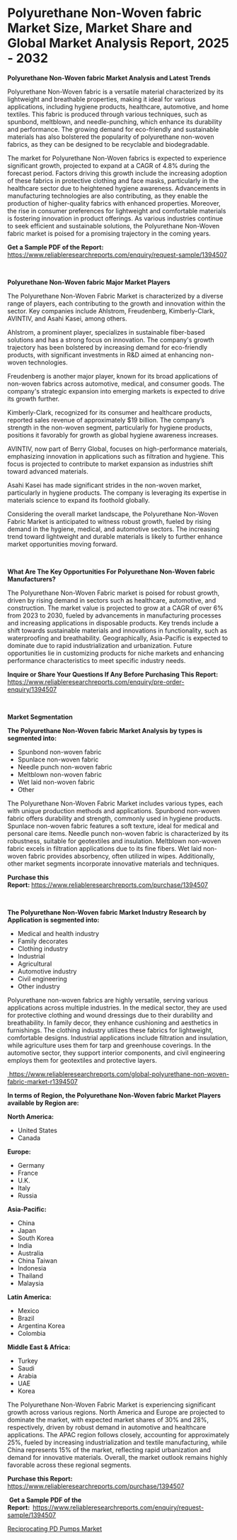 <p><h1>Polyurethane Non-Woven fabric Market Size, Market Share and Global Market Analysis Report, 2025 - 2032</h1></p><p><strong>Polyurethane Non-Woven fabric Market Analysis and Latest Trends</strong></p>
<p><p>Polyurethane Non-Woven fabric is a versatile material characterized by its lightweight and breathable properties, making it ideal for various applications, including hygiene products, healthcare, automotive, and home textiles. This fabric is produced through various techniques, such as spunbond, meltblown, and needle-punching, which enhance its durability and performance. The growing demand for eco-friendly and sustainable materials has also bolstered the popularity of polyurethane non-woven fabrics, as they can be designed to be recyclable and biodegradable.</p><p>The market for Polyurethane Non-Woven fabrics is expected to experience significant growth, projected to expand at a CAGR of 4.8% during the forecast period. Factors driving this growth include the increasing adoption of these fabrics in protective clothing and face masks, particularly in the healthcare sector due to heightened hygiene awareness. Advancements in manufacturing technologies are also contributing, as they enable the production of higher-quality fabrics with enhanced properties. Moreover, the rise in consumer preferences for lightweight and comfortable materials is fostering innovation in product offerings. As various industries continue to seek efficient and sustainable solutions, the Polyurethane Non-Woven fabric market is poised for a promising trajectory in the coming years.</p></p>
<p><strong>Get a Sample PDF of the Report:&nbsp;</strong> <a href="https://www.reliableresearchreports.com/enquiry/request-sample/1394507?utm_campaign=3309&utm_medium=2&utm_source=Github&utm_content=ia&utm_term=22032025&utm_id=polyurethane-non-woven-fabric">https://www.reliableresearchreports.com/enquiry/request-sample/1394507</a></p>
<p>&nbsp;</p>
<p><strong>Polyurethane Non-Woven fabric Major Market Players</strong></p>
<p><p>The Polyurethane Non-Woven Fabric Market is characterized by a diverse range of players, each contributing to the growth and innovation within the sector. Key companies include Ahlstrom, Freudenberg, Kimberly-Clark, AVINTIV, and Asahi Kasei, among others.</p><p>Ahlstrom, a prominent player, specializes in sustainable fiber-based solutions and has a strong focus on innovation. The company's growth trajectory has been bolstered by increasing demand for eco-friendly products, with significant investments in R&D aimed at enhancing non-woven technologies.</p><p>Freudenberg is another major player, known for its broad applications of non-woven fabrics across automotive, medical, and consumer goods. The company's strategic expansion into emerging markets is expected to drive its growth further.</p><p>Kimberly-Clark, recognized for its consumer and healthcare products, reported sales revenue of approximately $19 billion. The company’s strength in the non-woven segment, particularly for hygiene products, positions it favorably for growth as global hygiene awareness increases.</p><p>AVINTIV, now part of Berry Global, focuses on high-performance materials, emphasizing innovation in applications such as filtration and hygiene. This focus is projected to contribute to market expansion as industries shift toward advanced materials.</p><p>Asahi Kasei has made significant strides in the non-woven market, particularly in hygiene products. The company is leveraging its expertise in materials science to expand its foothold globally.</p><p>Considering the overall market landscape, the Polyurethane Non-Woven Fabric Market is anticipated to witness robust growth, fueled by rising demand in the hygiene, medical, and automotive sectors. The increasing trend toward lightweight and durable materials is likely to further enhance market opportunities moving forward.</p></p>
<p>&nbsp;</p>
<p><strong>What Are The Key Opportunities For Polyurethane Non-Woven fabric Manufacturers?</strong></p>
<p><p>The Polyurethane Non-Woven Fabric market is poised for robust growth, driven by rising demand in sectors such as healthcare, automotive, and construction. The market value is projected to grow at a CAGR of over 6% from 2023 to 2030, fueled by advancements in manufacturing processes and increasing applications in disposable products. Key trends include a shift towards sustainable materials and innovations in functionality, such as waterproofing and breathability. Geographically, Asia-Pacific is expected to dominate due to rapid industrialization and urbanization. Future opportunities lie in customizing products for niche markets and enhancing performance characteristics to meet specific industry needs.</p></p>
<p><strong>Inquire or Share Your Questions If Any Before Purchasing This Report:</strong> <a href="https://www.reliableresearchreports.com/enquiry/pre-order-enquiry/1394507?utm_campaign=3309&utm_medium=2&utm_source=Github&utm_content=ia&utm_term=22032025&utm_id=polyurethane-non-woven-fabric">https://www.reliableresearchreports.com/enquiry/pre-order-enquiry/1394507</a></p>
<p>&nbsp;</p>
<p><strong>Market Segmentation</strong></p>
<p><strong>The Polyurethane Non-Woven fabric Market Analysis by types is segmented into:</strong></p>
<p><ul><li>Spunbond non-woven fabric</li><li>Spunlace non-woven fabric</li><li>Needle punch non-woven fabric</li><li>Meltblown non-woven fabric</li><li>Wet laid non-woven fabric</li><li>Other</li></ul></p>
<p><p>The Polyurethane Non-Woven Fabric Market includes various types, each with unique production methods and applications. Spunbond non-woven fabric offers durability and strength, commonly used in hygiene products. Spunlace non-woven fabric features a soft texture, ideal for medical and personal care items. Needle punch non-woven fabric is characterized by its robustness, suitable for geotextiles and insulation. Meltblown non-woven fabric excels in filtration applications due to its fine fibers. Wet laid non-woven fabric provides absorbency, often utilized in wipes. Additionally, other market segments incorporate innovative materials and techniques.</p></p>
<p><strong>Purchase this Report:&nbsp;</strong><a href="https://www.reliableresearchreports.com/purchase/1394507?utm_campaign=3309&utm_medium=2&utm_source=Github&utm_content=ia&utm_term=22032025&utm_id=polyurethane-non-woven-fabric">https://www.reliableresearchreports.com/purchase/1394507</a></p>
<p>&nbsp;</p>
<p><strong>The Polyurethane Non-Woven fabric Market Industry Research by Application is segmented into:</strong></p>
<p><ul><li>Medical and health industry</li><li>Family decorates</li><li>Clothing industry</li><li>Industrial</li><li>Agricultural</li><li>Automotive industry</li><li>Civil engineering</li><li>Other industry</li></ul></p>
<p><p>Polyurethane non-woven fabrics are highly versatile, serving various applications across multiple industries. In the medical sector, they are used for protective clothing and wound dressings due to their durability and breathability. In family decor, they enhance cushioning and aesthetics in furnishings. The clothing industry utilizes these fabrics for lightweight, comfortable designs. Industrial applications include filtration and insulation, while agriculture uses them for tarp and greenhouse coverings. In the automotive sector, they support interior components, and civil engineering employs them for geotextiles and protective layers.</p></p>
<p><a href="https://www.reliableresearchreports.com/global-polyurethane-non-woven-fabric-market-r1394507?utm_campaign=3309&utm_medium=2&utm_source=Github&utm_content=ia&utm_term=22032025&utm_id=polyurethane-non-woven-fabric">&nbsp;https://www.reliableresearchreports.com/global-polyurethane-non-woven-fabric-market-r1394507</a></p>
<p><strong>In terms of Region, the Polyurethane Non-Woven fabric Market Players available by Region are:</strong></p>
<p>
    <p> <strong> North America: </strong>
        <ul>
            <li>United States</li>
            <li>Canada</li>
        </ul>
        </p> 
    <p> <strong> Europe: </strong>
        <ul>
            <li>Germany</li>
            <li>France</li>
            <li>U.K.</li>
            <li>Italy</li>
            <li>Russia</li>
        </ul>
        </p> 
    <p> <strong> Asia-Pacific: </strong>
        <ul>
            <li>China</li>
            <li>Japan</li>
            <li>South Korea</li>
            <li>India</li>
            <li>Australia</li>
            <li>China Taiwan</li>
            <li>Indonesia</li>
            <li>Thailand</li>
            <li>Malaysia</li>
        </ul>
        </p> 
    <p> <strong> Latin America: </strong>
        <ul>
            <li>Mexico</li>
            <li>Brazil</li>
            <li>Argentina Korea</li>
            <li>Colombia</li>
        </ul>
        </p> 
    <p> <strong> Middle East & Africa: </strong>
        <ul>
            <li>Turkey</li>
            <li>Saudi</li>
            <li>Arabia</li>
            <li>UAE</li>
            <li>Korea</li>
        </ul>
    </p>
    </p>
<p><p>The Polyurethane Non-Woven Fabric Market is experiencing significant growth across various regions. North America and Europe are projected to dominate the market, with expected market shares of 30% and 28%, respectively, driven by robust demand in automotive and healthcare applications. The APAC region follows closely, accounting for approximately 25%, fueled by increasing industrialization and textile manufacturing, while China represents 15% of the market, reflecting rapid urbanization and demand for innovative materials. Overall, the market outlook remains highly favorable across these regional segments.</p></p>
<p><strong>Purchase this Report: </strong><a href="https://www.reliableresearchreports.com/purchase/1394507?utm_campaign=3309&utm_medium=2&utm_source=Github&utm_content=ia&utm_term=22032025&utm_id=polyurethane-non-woven-fabric">https://www.reliableresearchreports.com/purchase/1394507</a></p>
<p>&nbsp;<strong>Get a Sample PDF of the Report:&nbsp;&nbsp;</strong><a href="https://www.reliableresearchreports.com/enquiry/request-sample/1394507?utm_campaign=3309&utm_medium=2&utm_source=Github&utm_content=ia&utm_term=22032025&utm_id=polyurethane-non-woven-fabric">https://www.reliableresearchreports.com/enquiry/request-sample/1394507</a></p>
<p><strong></strong></p>
<p><p><a href="https://github.com/marteionun0/Market-Research-Report-List-1/blob/main/reciprocating-pd-pumps-market.md?utm_campaign=3309&utm_medium=2&utm_source=Github&utm_content=ia&utm_term=22032025&utm_id=polyurethane-non-woven-fabric">Reciprocating PD Pumps Market</a></p></p>